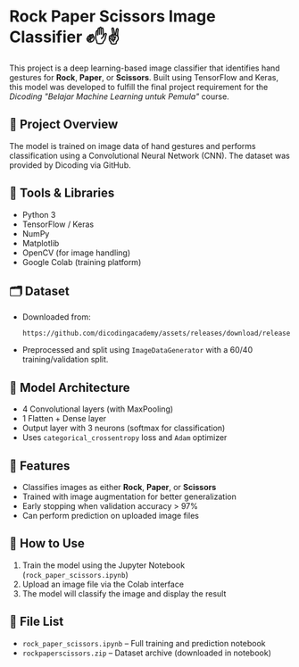 # Rock Paper Scissors Image Classifier ✊✋✌️
This project is a deep learning-based image classifier that identifies hand gestures for **Rock**, **Paper**, or **Scissors**. Built using TensorFlow and Keras, this model was developed to fulfill the final project requirement for the *Dicoding "Belajar Machine Learning untuk Pemula"* course.

## 📌 Project Overview
The model is trained on image data of hand gestures and performs classification using a Convolutional Neural Network (CNN). The dataset was provided by Dicoding via GitHub.

## 🧰 Tools & Libraries
* Python 3
* TensorFlow / Keras
* NumPy
* Matplotlib
* OpenCV (for image handling)
* Google Colab (training platform)

## 🗂️ Dataset
* Downloaded from:
  ```
  https://github.com/dicodingacademy/assets/releases/download/release/rockpaperscissors.zip
  ```
* Preprocessed and split using `ImageDataGenerator` with a 60/40 training/validation split.

## 🧠 Model Architecture
* 4 Convolutional layers (with MaxPooling)
* 1 Flatten + Dense layer
* Output layer with 3 neurons (softmax for classification)
* Uses `categorical_crossentropy` loss and `Adam` optimizer

## 🎯 Features
* Classifies images as either **Rock**, **Paper**, or **Scissors**
* Trained with image augmentation for better generalization
* Early stopping when validation accuracy > 97%
* Can perform prediction on uploaded image files

## 🧪 How to Use
1. Train the model using the Jupyter Notebook (`rock_paper_scissors.ipynb`)
2. Upload an image file via the Colab interface
3. The model will classify the image and display the result

## 📁 File List
* `rock_paper_scissors.ipynb` – Full training and prediction notebook
* `rockpaperscissors.zip` – Dataset archive (downloaded in notebook)
